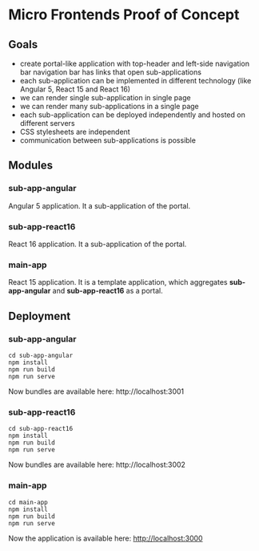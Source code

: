 # Micro Frontends Proof of Concept 

## Goals
* create portal-like application with top-header and left-side navigation bar
navigation bar has links that open sub-applications
* each sub-application can be implemented in different technology (like Angular 5, React 15 and React 16)
* we can render single sub-application in single page
* we can render many sub-applications in a single page
* each sub-application can be deployed independently and hosted on different servers
* CSS stylesheets are independent
* communication between sub-applications is possible


## Modules

### sub-app-angular    
Angular 5 application. It a sub-application of the portal.
    
### sub-app-react16
React 16 application. It a sub-application of the portal.

### main-app
 React 15 application. It is a template application, which aggregates **sub-app-angular** and **sub-app-react16** as a portal.

## Deployment
### sub-app-angular
~~~~
cd sub-app-angular
npm install
npm run build
npm run serve
~~~~
Now bundles are available here: http://localhost:3001
### sub-app-react16
~~~~
cd sub-app-react16
npm install
npm run build
npm run serve
~~~~
Now bundles are available here: http://localhost:3002
### main-app
~~~~
cd main-app
npm install
npm run build
npm run serve
~~~~
Now the application is available here: [http://localhost:3000](http://localhost:3000)
